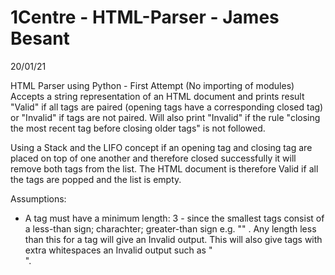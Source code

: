 # 1Centre - HTML-Parser - James Besant
20/01/21 

HTML Parser using Python - First Attempt (No importing of modules)
Accepts a string representation of an HTML document and prints
result "Valid" if all tags are paired (opening tags have a corresponding
closed tag) or "Invalid" if tags are not paired. Will also print "Invalid"
if the rule "closing the most recent tag before closing older tags" is not
followed.

Using a Stack and the LIFO concept if an opening tag and closing tag are placed
on top of one another and therefore closed successfully it will remove both tags
from the list. The HTML document is therefore Valid if all the tags are popped and
the list is empty.


Assumptions:
- A tag must have a minimum length: 3 - since the smallest tags consist of
a less-than sign; charachter; greater-than sign e.g. "<x>" . Any length less
than this for a tag will give an Invalid output. This will also give tags with
extra whitespaces an Invalid output such as "<div >".

